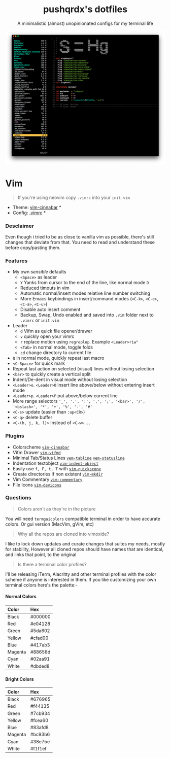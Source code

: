 <div align="center">

# pushqrdx's dotfiles

A minimalistic (almost) unopinionated configs for my terminal life

![Preview](https://github.com/pushqrdx/dotfiles/raw/master/screenshots/vim.png)

</div>

# Vim

> If you're using neovim copy `.vimrc` into your `init.vim`

* Theme: [vim-cinnabar](https://github.com/vimoxide/vim-cinnabar) *
* Config: [.vimrc](https://github.com/pushqrdx/dotfiles/blob/master/.vimrc) *

### Desclaimer

Even though i tried to be as close to vanilla vim as possible, there's still
changes that deviate from that. You need to read and understand these before
copy/pasting them.

### Features

* My own *sensible* defaults
   * `<Space>` as leader
   * `Y` Yanks from cursor to the end of the line, like normal mode `D`
   * Reduced timouts in vim
   * Automatic normal/insert modes relative line number switching
   * More Emacs keybindings in insert/command modes (`<C-k>`, `<C-e>`, `<C-a>`, `<C-u>`)
   * Disable auto insert comment
   * Backup, Swap, Undo enabled and saved into `.vim` folder next to `.vimrc` or `init.vim`
* Leader
   * `d` Vifm as quick file opener/drawer
   * `v` quickly open your vimrc
   * `r` replace motion using `regreplop`. Example `<Leader>riw"`
   * `<Tab>` in normal mode, toggle folds
   * `cd` change directory to current file
* `Q` in normal mode, quickly repeat last macro 
* `<C-Space>` for quick mark
* Repeat last action on selected (visual) lines without losing selection
* `<bar>` to quickly create a vertical split
* Indent/De-dent in visual mode without losing selection
* `<Leader>o`. `<Leader>O` insert line above/below without entering insert mode
* `<Leader>p`. `<Leader>P` put above/below current line
* More range selectors `'_', '.', ':', ',', ';', '<bar>', '/', '<bslash>', '*',
  '+', '%', '-', '#'`
* `<C-s>` update (easier than `:up<CR>`)
* `<C-q>` delete buffer
* `<C-(h, j, k, l)>` instead of `<C-w>...`

### Plugins

* Colorscheme [`vim-cinnabar`](https://github.com/vimoxide/vim-cinnabar)
* Vifm Drawer [`vim-vifmd`](https://github.com/vimoxide/vim-vifmd)
* Minimal Tab/Status Lines
  [`vem-tabline`](https://github.com/pacha/vem-tabline)
  [`vem-statusline`](https://github.com/pacha/vem-statusline)
* Indentation textobject [`vim-indent-object`](https://github.com/vimoxide/vim-indent-object)
* Easily use `f, F, t, T` with [`vim-quickscope`](https://github.com/vimoxide/vim-quickscope)
* Create directories if non existent [`vim-mkdir`](https://github.com/vimoxide/vim-mkdir)
* Vim Commentary [`vim-commentary`](https://github.com/vimoxide/vim-commentary)
* File Icons [`vim-devicons`](https://github.com/vimoxide/vim-devicons)

### Questions

> Colors aren't as they're in the picture

You will need `termguicolors` compatible terminal in order to have accurate
colors. Or gui version (MacVim, gVim, etc)

> Why all the repos are cloned into vimoxide?

I like to lock down updates and curate changes that suites my needs, mostly for
stability, However all cloned repos should have names that are identical, and
links that point, to the original

> Is there a terminal color profiles?

I'll be releasing iTerm, Alacritty and other terminal profiles with the color
scheme if anyone is interested in them. If you like customizing your own
terminal colors here's the palette:-

#### Normal Colors

|Color|Hex|
|:-|:-|
|Black|#000000|
|Red|#e04128|
|Green|#5da602|
|Yellow|#cfad00|
|Blue|#417ab3|
|Magenta|#88658d|
|Cyan|#02aa91|
|White|#dbded8|

#### Bright Colors

|Color|Hex|
|:-|:-|
|Black|#676965|
|Red|#f44135|
|Green|#7cb934|
|Yellow|#fcea60|
|Blue|#83afd8|
|Magenta|#bc93b6|
|Cyan|#38e7be|
|White|#f1f1ef|

